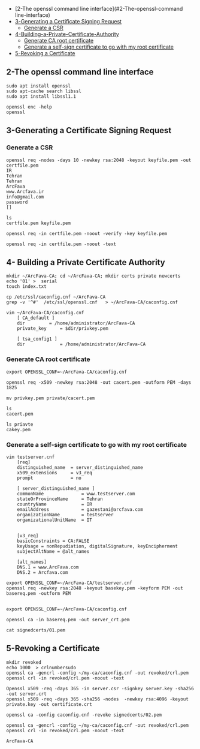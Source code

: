 - [2-The openssl command line interface](#2-The-openssl-command line-interface)
- [3-Generating a Certificate Signing Request](##3-Generating-a-Certificate-Signing-Request)
  - [Generate a CSR](#Generate-a-CSR)
- [4-Building-a-Private-Certificate-Authority](#4-Building-a-Private-Certificate-Authority)
  - [Generate CA root certificate](#Generate-CA-root-certificate)
  - [Generate a self-sign certificate to go with my root certificate](#Generate-a-self-sign-certificate-to-go-with-my-root-certificate)
- [5-Revoking a Certificate](#5-Revoking-a-Certificate)
	



## 2-The openssl command line interface

```commandline
sudo apt install openssl
sudo apt-cache search libssl
sudo apt install libssl1.1

openssl enc -help
openssl
```

## 3-Generating a Certificate Signing Request

### Generate a CSR
```commandline
openssl req -nodes -days 10 -newkey rsa:2048 -keyout keyfile.pem -out certfile.pem
IR
Tehran
Tehran
ArcFava
www.Arcfava.ir
info@gmail.com
password
[]

ls
certfile.pem keyfile.pem

openssl req -in certfile.pem -noout -verify -key keyfile.pem

openssl req -in certfile.pem -noout -text
```


## 4- Building a Private Certificate Authority
```commandline
mkdir ~/ArcFava-CA; cd ~/ArcFava-CA; mkdir certs private newcerts
echo '01' >  serial
touch index.txt

cp /etc/ssl/caconfig.cnf ~/ArcFava-CA
grep -v '^#'  /etc/ssl/openssl.cnf   > ~/ArcFava-CA/caconfig.cnf

vim ~/ArcFava-CA/caconfig.cnf
	[ CA_default ]
	dir			= /home/administrator/ArcFava-CA
	private_key     = $dir/privkey.pem

	[ tsa_config1 ]
	dir             = /home/administrator/ArcFava-CA
```

### Generate CA root certificate
```commandline
export OPENSSL_CONF=~/ArcFava-CA/caconfig.cnf

openssl req -x509 -newkey rsa:2048 -out cacert.pem -outform PEM -days 1825

mv privkey.pem private/cacert.pem

ls
cacert.pem

ls priavte
cakey.pem
```

### Generate a self-sign certificate to go with my root certificate
```commandline
vim testserver.cnf
	[req]
	distinguished_name	= server_distinguished_name
	x509_extensions 	= v3_req
	prompt 				= no

	[ server_distinguished_name ]
	commonName         		= www.testserver.com
	stateOrProvinceName 	= Tehran
	countryName        		= IR
	emailAddress        	= gazestani@arcfava.com
	organizationName    	= testserver
	organizationalUnitName 	= IT


	[v3_req]
	basicConstraints = CA:FALSE
	keyUsage = nonRepudiation, digitalSignature, keyEncipherment
	subjectAltName = @alt_names

	[alt_names]
	DNS.1 = www.ArcFava.com
	DNS.2 = Arcfava.com

export OPENSSL_CONF=~/ArcFava-CA/testserver.cnf
openssl req -newkey rsa:2048 -keyout basekey.pem -keyform PEM -out basereq.pem -outform PEM


export OPENSSL_CONF=~/ArcFava-CA/caconfig.cnf

openssl ca -in basereq.pem -out server_crt.pem

cat signedcerts/01.pem
```

## 5-Revoking a Certificate
```commandline
mkdir revoked
echo 1000  > crlnumbersudo
openssl ca -gencrl -config ~/my-ca/caconfig.cnf -out revoked/crl.pem
openssl crl -in revoked/crl.pem -noout -text

Openssl x509 -req -days 365 -in server.csr -signkey server.key -sha256           -out server.crt
openssl x509 -req -days 365 -sha256 -nodes  -newkey rsa:4096 -keyout private.key -out certificate.crt

openssl ca -config caconfig.cnf -revoke signedcerts/02.pem

openssl ca -gencrl -config ~/my-ca/caconfig.cnf -out revoked/crl.pem
openssl crl -in revoked/crl.pem -noout -text

ArcFava-CA
```

